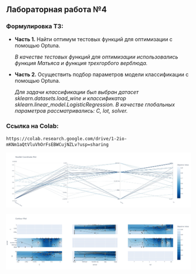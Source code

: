 ## Лабораторная работа №4

### Формулировка ТЗ:

*   **Часть 1.** Найти оптимум тестовых функций для оптимизации с помощью Optuna.

     *В качестве тестовых функций для оптимизации использовались функция Матьяса и функция трехгорбого верблюда.*

*   **Часть 2.** Осуществить подбор параметров модели классификации с помощью Optuna.

     *Для задачи классификации был выбран датасет sklearn.datasets.load_wine и классификатор sklearn.linear_model.LogisticRegression. В качестве глобальных параметров рассматривались: C, lot, solver.*

### Ссылка на Colab:
    https://colab.research.google.com/drive/1-2io-mKNm1aQtVluVhOrFsEBWCujNZLv?usp=sharing

![screen-jpg](./optuna_wine.jpg)

![screen-jpg](./optuna_wine_contour.jpg)
